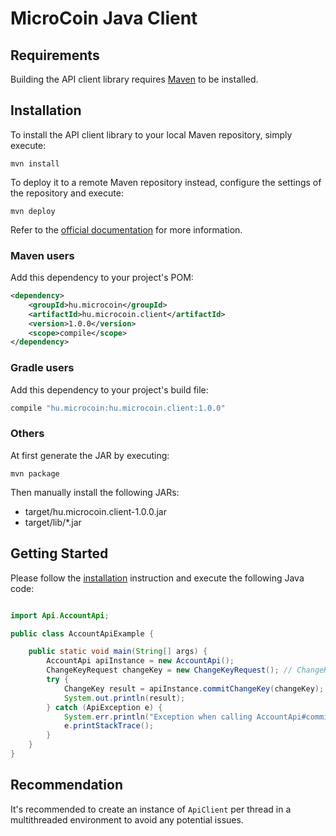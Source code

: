 # MicroCoin Java Client

## Requirements

Building the API client library requires [Maven](https://maven.apache.org/) to be installed.

## Installation

To install the API client library to your local Maven repository, simply execute:

```shell
mvn install
```

To deploy it to a remote Maven repository instead, configure the settings of the repository and execute:

```shell
mvn deploy
```

Refer to the [official documentation](https://maven.apache.org/plugins/maven-deploy-plugin/usage.html) for more information.

### Maven users

Add this dependency to your project's POM:

```xml
<dependency>
    <groupId>hu.microcoin</groupId>
    <artifactId>hu.microcoin.client</artifactId>
    <version>1.0.0</version>
    <scope>compile</scope>
</dependency>
```

### Gradle users

Add this dependency to your project's build file:

```groovy
compile "hu.microcoin:hu.microcoin.client:1.0.0"
```

### Others

At first generate the JAR by executing:

    mvn package

Then manually install the following JARs:

* target/hu.microcoin.client-1.0.0.jar
* target/lib/*.jar

## Getting Started

Please follow the [installation](#installation) instruction and execute the following Java code:

```java

import Api.AccountApi;

public class AccountApiExample {

    public static void main(String[] args) {
        AccountApi apiInstance = new AccountApi();
        ChangeKeyRequest changeKey = new ChangeKeyRequest(); // ChangeKeyRequest | The signed transaction
        try {
            ChangeKey result = apiInstance.commitChangeKey(changeKey);
            System.out.println(result);
        } catch (ApiException e) {
            System.err.println("Exception when calling AccountApi#commitChangeKey");
            e.printStackTrace();
        }
    }
}

```

## Recommendation

It's recommended to create an instance of `ApiClient` per thread in a multithreaded environment to avoid any potential issues.



